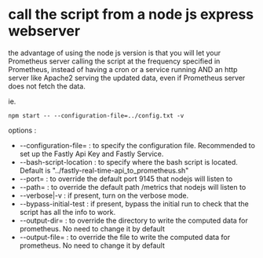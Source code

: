 # call the script from a node js express webserver

the advantage of using the node js version is that you will let your Prometheus server calling the script at the frequency specified in Prometheus, instead of having a cron or a service running AND an http server like Apache2 serving the updated data, even if Prometheus server does not fetch the data.

ie.
```
npm start -- --configuration-file=../config.txt -v
```

options :
- --configuration-file= : to specify the configuration file. Recommended to set up the Fastly Api Key and Fastly Service.
- --bash-script-location : to specify where the bash script is located. Default is "../fastly-real-time-api_to_prometheus.sh" 
- --port= : to override the default port 9145 that nodejs will listen to
- --path= : to override the default path /metrics that nodejs will listen to
- --verbose|-v : if present, turn on the verbose mode.
- --bypass-initial-test : if present, bypass the initial run to check that the script has all the info to work.
- --output-dir= : to override the directory to write the computed data for prometheus. No need to change it by default
- --output-file= : to override the file to write the computed data for prometheus.  No need to change it by default
